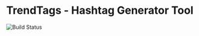 # TrendTags - Hashtag Generator Tool

![Build Status](https://github.com/imDarshanGK/TrendTags/actions/workflows/main.yml/badge.svg)